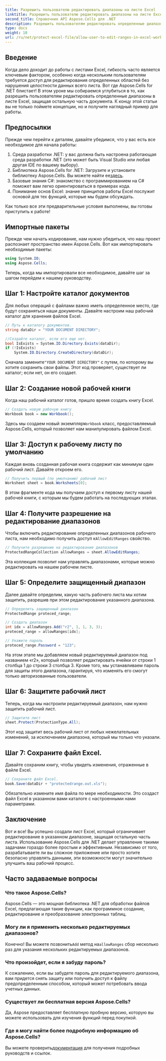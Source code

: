 ```yaml
---
title: Разрешить пользователю редактировать диапазоны на листе Excel
linktitle: Разрешить пользователю редактировать диапазоны на листе Excel
second_title: Справочник API Aspose.Cells для .NET
description: Разрешить пользователям редактировать определенные диапазоны в таблице Excel с помощью Aspose.Cells для .NET. Пошаговое руководство с исходным кодом на C#.
type: docs
weight: 10
url: /ru/net/protect-excel-file/allow-user-to-edit-ranges-in-excel-worksheet/
---
```

## Введение

Когда дело доходит до работы с листами Excel, гибкость часто является ключевым фактором, особенно когда нескольким пользователям требуется доступ для редактирования определенных областей без нарушения целостности данных всего листа. Вот где Aspose.Cells for .NET блистает! В этом уроке мы собираемся углубиться в то, как разрешить пользователям редактировать определенные диапазоны в листе Excel, защищая остальную часть документа. К концу этой статьи вы не только поймете концепции, но и получите наглядный пример для работы. 

## Предпосылки

Прежде чем перейти к деталям, давайте убедимся, что у вас есть все необходимое для начала работы:

1. Среда разработки .NET: у вас должна быть настроена работающая среда разработки .NET (это может быть Visual Studio или любая другая IDE по вашему выбору).
2.  Библиотека Aspose.Cells for .NET: Загрузите и установите библиотеку Aspose.Cells. Вы можете найти ее[здесь](https://releases.aspose.com/cells/net/).
3. Базовые знания C#: знакомство с программированием на C# поможет вам легко ориентироваться в примерах кода.
4. Понимание основ Excel: знание принципов работы Excel послужит основой для тех функций, которые мы будем обсуждать.

Как только все эти предварительные условия выполнены, вы готовы приступить к работе!

## Импортные пакеты

Прежде чем начать кодирование, нам нужно убедиться, что наш проект распознает пространство имен Aspose.Cells. Вот как импортировать необходимые пакеты:

```csharp
using System.IO;
using Aspose.Cells;
```

Теперь, когда мы импортировали все необходимое, давайте шаг за шагом перейдем к нашему руководству.

## Шаг 1: Настройте каталог документов

Для любых операций с файлами важно иметь определенное место, где будут сохраняться наши документы. Давайте настроим наш рабочий каталог для хранения файлов Excel.

```csharp
// Путь к каталогу документов.
string dataDir = "YOUR DOCUMENT DIRECTORY";

//Создайте каталог, если его еще нет.
bool IsExists = System.IO.Directory.Exists(dataDir);
if (!IsExists)
    System.IO.Directory.CreateDirectory(dataDir);
```

 Сначала замените`"YOUR DOCUMENT DIRECTORY"` с путем, по которому вы хотите сохранить свои файлы. Этот код проверяет, существует ли каталог; если нет, он его создает.

## Шаг 2: Создание новой рабочей книги

Когда наш рабочий каталог готов, пришло время создать книгу Excel. 

```csharp
// Создать новую рабочую книгу
Workbook book = new Workbook();
```

 Здесь мы создаем новый экземпляр`Workbook` класс, предоставляемый Aspose.Cells, который позволяет нам манипулировать файлом Excel.

## Шаг 3: Доступ к рабочему листу по умолчанию

Каждая вновь созданная рабочая книга содержит как минимум один рабочий лист. Давайте откроем его.

```csharp
// Получить первый (по умолчанию) рабочий лист
Worksheet sheet = book.Worksheets[0];
```

В этом фрагменте кода мы получаем доступ к первому листу нашей рабочей книги, с которым мы будем работать на последующих этапах.

## Шаг 4: Получите разрешение на редактирование диапазонов

 Чтобы включить редактирование определенных диапазонов рабочего листа, нам необходимо получить доступ к`AllowEditRanges` свойство.

```csharp
// Получите разрешение на редактирование диапазонов
ProtectedRangeCollection allowRanges = sheet.AllowEditRanges;
```

Эта коллекция позволит нам управлять диапазонами, которые можно редактировать на нашем рабочем листе.

## Шаг 5: Определите защищенный диапазон

Далее давайте определим, какую часть рабочего листа мы хотим защитить, разрешив при этом редактирование указанного диапазона.

```csharp
// Определить защищенный диапазон
ProtectedRange proteced_range;

// Создать диапазон
int idx = allowRanges.Add("r2", 1, 1, 3, 3);
proteced_range = allowRanges[idx];

// Укажите пароль
proteced_range.Password = "123";
```

На этом этапе мы добавляем новый редактируемый диапазон под названием «r2», который позволяет редактировать ячейки от строки 1 столбца 1 до строки 3 столбца 3. Кроме того, мы устанавливаем пароль для защиты этого диапазона, гарантируя, что изменять его смогут только авторизованные пользователи.

## Шаг 6: Защитите рабочий лист

Теперь, когда мы настроили редактируемый диапазон, нам нужно защитить рабочий лист.

```csharp
// Защитите лист
sheet.Protect(ProtectionType.All);
```

Этот код защитит весь рабочий лист от любых нежелательных изменений, за исключением диапазона, который мы только что указали.

## Шаг 7: Сохраните файл Excel.

Давайте сохраним книгу, чтобы увидеть изменения, отраженные в файле Excel.

```csharp
// Сохраните файл Excel.
book.Save(dataDir + "protectedrange.out.xls");
```

Обязательно измените имя файла по мере необходимости. Это создаст файл Excel в указанном вами каталоге с настроенными нами параметрами.

## Заключение

Вот и все! Вы успешно создали лист Excel, который ограничивает редактирование в указанном диапазоне, защищая остальную часть листа. Использование Aspose.Cells для .NET делает управление такими задачами гораздо более простым и эффективным. Независимо от того, разрабатываете ли вы сложное приложение или просто хотите безопасно управлять данными, эти возможности могут значительно улучшить ваш рабочий процесс.

## Часто задаваемые вопросы

### Что такое Aspose.Cells?
Aspose.Cells — это мощная библиотека .NET для обработки файлов Excel, предлагающая такие функции, как программное создание, редактирование и преобразование электронных таблиц.

### Могу ли я применить несколько редактируемых диапазонов?
 Конечно! Вы можете позвонить`Add` метод на`allowRanges` сбор несколько раз для указания нескольких редактируемых диапазонов.

### Что произойдет, если я забуду пароль?
К сожалению, если вы забудете пароль для редактируемого диапазона, вам придется снять защиту или получить доступ к файлу предопределенным способом, который может потребовать ввода учетных данных.

### Существует ли бесплатная версия Aspose.Cells?
Да, Aspose предоставляет бесплатную пробную версию, которую вы можете использовать для изучения функций перед покупкой.

### Где я могу найти более подробную информацию об Aspose.Cells?
 Вы можете проверить[документация](https://reference.aspose.com/cells/net/) для получения подробных руководств и ссылок.